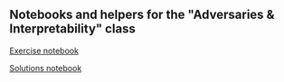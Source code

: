 ## Notebooks and helpers for the "Adversaries & Interpretability" class

[Exercise notebook](https://colab.research.google.com/github/SIDN-IAP/adversaries/blob/master/adversaries_students.ipynb)

[Solutions notebook](https://colab.research.google.com/github/SIDN-IAP/adversaries/blob/master/adversaries_solution.ipynb)
